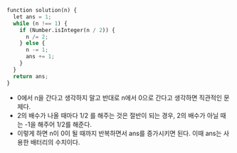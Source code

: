 ```py
function solution(n) {
  let ans = 1;
  while (n !== 1) {
    if (Number.isInteger(n / 2)) {
      n /= 2;
    } else {
      n -= 1;
      ans += 1;
    }
  }
  return ans;
}
```

- 0에서 n을 간다고 생각하지 말고 반대로 n에서 0으로 간다고 생각하면 직관적인 문제다.
- 2의 배수가 나올 때마다 1/2 를 해주는 것은 절반이 되는 경우, 2의 배수가 아닐 때는 -1을 해주어 1/2를 해준다.
- 이렇게 하면 n이 0이 될 때까지 반복하면서 ans를 증가시키면 된다. 이때 ans는 사용한 배터리의 수치이다.
